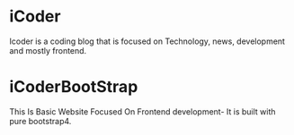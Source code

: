 # iCoder
Icoder is a coding blog that is focused on Technology, news, development and mostly frontend.
# iCoderBootStrap
This Is Basic Website Focused On Frontend development- It is built with pure bootstrap4.
